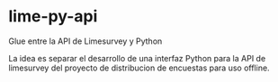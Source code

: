 lime-py-api
===========

Glue entre la API de Limesurvey y Python

La idea es separar el desarrollo de una interfaz Python para la API de limesurvey del proyecto de distribucion de encuestas para uso offline.
